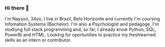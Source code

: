 ### Hi there 👋

I'm Nayson, 34yo, I live in Brazil, Belo Horizonte and currently I'm coursing Infomation Systems (Bachelor). 
I'm also a Psychologist and pedagoge. 
I'm studiyng full stack programming and, so far, I already know Python, SQL, PowerBI and HTML.
Looking for oportunities to practice my freshlearned skills as an intern or contributor.

